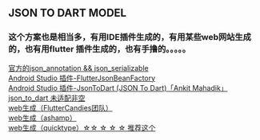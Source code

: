 ## JSON TO DART MODEL
### 这个方案也是相当多，有用IDE插件生成的，有用某些web网站生成的，也有用flutter 插件生成的，也有手撸的。。。。。
   [ 官方的json_annotation && json_serializable ](  https://github.com/google/json_serializable.dart )    <br/>
   [ Android Studio 插件-FlutterJsonBeanFactory]( https://plugins.jetbrains.com/plugin/11415-flutterjsonbeanfactory-only-null-safety- ) <br/>
   [ Android Studio 插件-JsonToDart ​(JSON To Dart)「Ankit Mahadik」​ ]( https://plugins.jetbrains.com/plugin/12562-jsontodart-json-to-dart- )   <br/>
   [ json_to_dart 未适配非空 ]( https://javiercbk.github.io/json_to_dart/ )   <br/>
   [ web生成（FlutterCandies团队）]( https://zmtzawqlp.gitee.io/jsontodartflutterweb/#/ )    <br/>
   [ web生成（ashamp） ]( https://ashamp.github.io/jsonToDartModel/ )    <br/>
   [ web生成（quicktype）☆☆ ☆ ☆ ☆ 推荐这个 ]( https://app.quicktype.io/ )    <br/>

